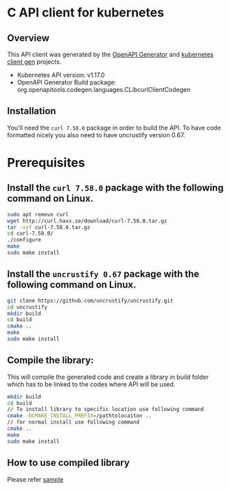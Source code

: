 # C API client for kubernetes

## Overview
This API client was generated by the [OpenAPI Generator](https://openapi-generator.tech) and [kubernetes client gen](https://github.com/kubernetes-client/gen) projects. 

- Kubernetes API version: v1.17.0
- OpenAPI Generator Build package: org.openapitools.codegen.languages.CLibcurlClientCodegen

## Installation
You'll need the `curl 7.58.0` package in order to build the API. To have code formatted nicely you also need to have uncrustify version 0.67.

# Prerequisites

## Install the `curl 7.58.0` package with the following command on Linux.
```bash
sudo apt remove curl
wget http://curl.haxx.se/download/curl-7.58.0.tar.gz
tar -xvf curl-7.58.0.tar.gz
cd curl-7.58.0/
./configure
make
sudo make install
```
## Install the `uncrustify 0.67` package with the following command on Linux.
```bash
git clone https://github.com/uncrustify/uncrustify.git
cd uncrustify
mkdir build
cd build
cmake ..
make
sudo make install
```

## Compile the library:
This will compile the generated code and create a library in build folder which has to be linked to the codes where API will be used.
```bash
mkdir build
cd build
// To install library to specific location use following command
cmake -DCMAKE_INSTALL_PREFIX=/pathtolocaiton ..
// for normal install use following command
cmake ..
make
sudo make install
```
## How to use compiled library

Please refer [sample](https://github.com/ityuhui/client-c/tree/master/samples)


